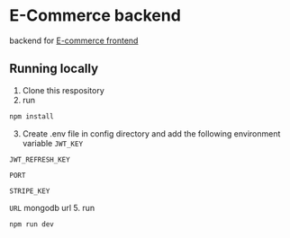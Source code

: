 # E-Commerce backend
backend for [E-commerce frontend](https://github.com/real0ta/e-commerce_frontend)

## Running locally
1. Clone this respository
2. run 
```bash 
npm install
```
3. Create .env file in config directory and add the following environment variable
`JWT_KEY `

`JWT_REFRESH_KEY`

`PORT`

`STRIPE_KEY`

`URL` mongodb url
5. run 
```bash 
npm run dev
```
